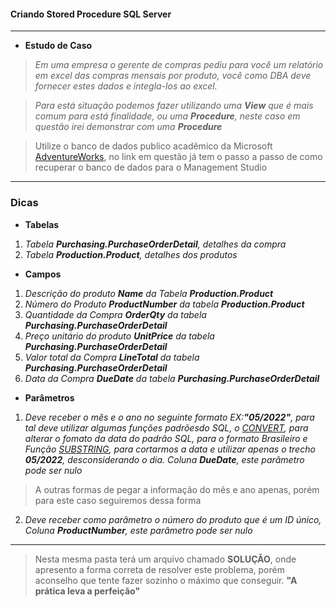 #### Criando Stored Procedure SQL Server
---

 * **Estudo de Caso**
 
 > *Em uma empresa o gerente de compras pediu para você um relatório em excel das compras mensais por produto, você como DBA deve fornecer estes dados e integla-los ao excel.*
 
 > *Para está situação podemos fazer utilizando uma **View** que é mais comum para está finalidade, ou uma **Procedure**, neste caso em questão irei demonstrar com uma **Procedure***
 
 > Utilize o banco de dados publico acadêmico da Microsoft [AdventureWorks](https://docs.microsoft.com/pt-br/sql/samples/adventureworks-install-configure?view=sql-server-ver15&tabs=ssms), no link em questão já tem o passo a passo de como recuperar o banco de dados para o Management Studio
 ----
 ### **Dicas**

* **Tabelas**
1. *Tabela **Purchasing.PurchaseOrderDetail**, detalhes da compra*
2. *Tabela **Production.Product**, detalhes dos produtos*

* **Campos**

1. *Descrição do produto **Name** da Tabela **Production.Product***
2. *Número do Produto **ProductNumber** da tabela **Production.Product***
3. *Quantidade da Compra **OrderQty** da tabela **Purchasing.PurchaseOrderDetail***
4. *Preço unitário do produto **UnitPrice** da tabela **Purchasing.PurchaseOrderDetail***
5. *Valor total da Compra **LineTotal** da tabela **Purchasing.PurchaseOrderDetail***
6. *Data da Compra **DueDate** da tabela **Purchasing.PurchaseOrderDetail***

* **Parâmetros**

1. *Deve receber o mês e o ano no seguinte formato EX:**"05/2022"**, para tal deve utilizar algumas funções padrõesdo SQL, o [CONVERT](https://docs.microsoft.com/pt-br/sql/t-sql/functions/cast-and-convert-transact-sql?view=sql-server-ver15), para alterar o fomato da data do padrão SQL, para o formato Brasileiro e Função [SUBSTRING](https://docs.microsoft.com/pt-br/sql/t-sql/functions/substring-transact-sql?view=sql-server-ver15), para cortarmos a data e utilizar apenas o trecho **05/2022**, desconsiderando o dia. Coluna **DueDate**, este parâmetro pode ser nulo*
> A outras formas de pegar a informação do mês e ano apenas, porém para este caso seguiremos dessa forma

2. *Deve receber como parâmetro o número do produto que é um ID único, Coluna **ProductNumber**, este parâmetro pode ser nulo*

---

> Nesta mesma pasta terá um arquivo chamado **SOLUÇÃO**, onde apresento a forma correta de resolver este problema, porém aconselho que tente fazer sozinho o máximo que conseguir. **"A prática leva a perfeição"**